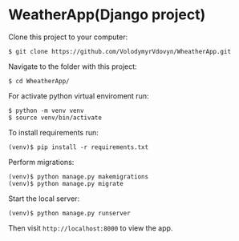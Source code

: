 # WeatherApp(Django project)

Clone this project to your computer:

    $ git clone https://github.com/VolodymyrVdovyn/WheatherApp.git

Navigate to the folder with this project:

    $ cd WheatherApp/

For activate python virtual enviroment run:

    $ python -m venv venv
    $ source venv/bin/activate

To install requirements run:

    (venv)$ pip install -r requirements.txt

Perform migrations:

    (venv)$ python manage.py makemigrations
    (venv)$ python manage.py migrate

Start the local server:

    (venv)$ python manage.py runserver

Then visit `http://localhost:8000` to view the app.

